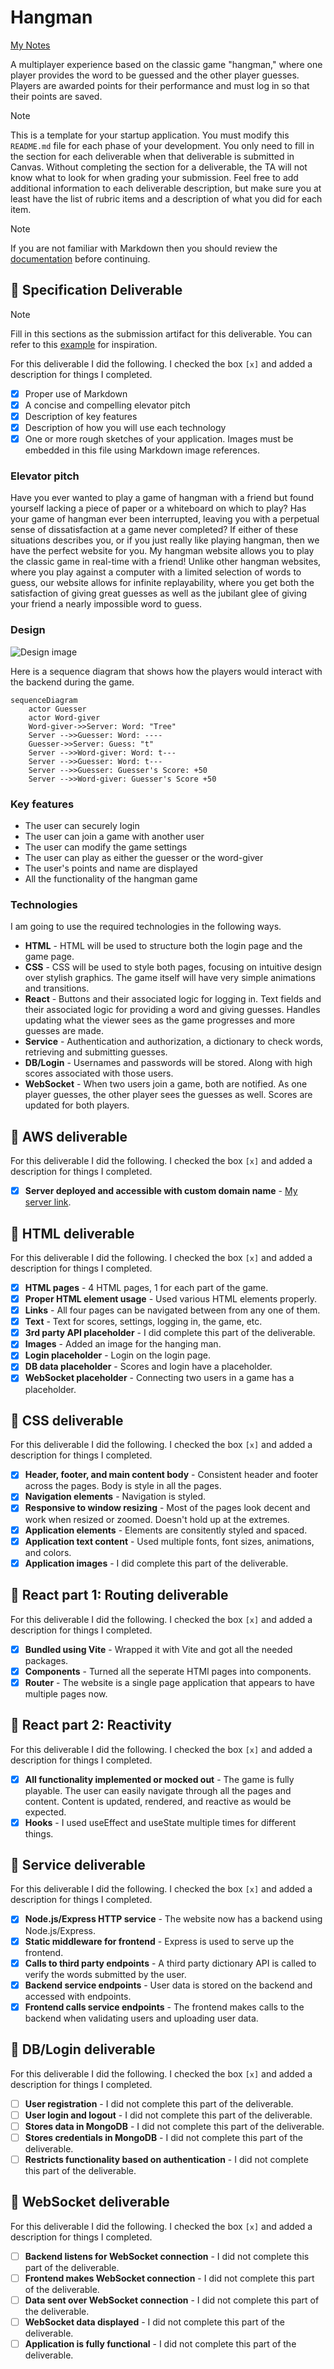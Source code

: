 # Hangman

[My Notes](notes.md)

A multiplayer experience based on the classic game "hangman," where one player provides the word to be guessed and the other player guesses. Players are awarded points for their performance and must log in so that their points are saved.


> [!NOTE]
>  This is a template for your startup application. You must modify this `README.md` file for each phase of your development. You only need to fill in the section for each deliverable when that deliverable is submitted in Canvas. Without completing the section for a deliverable, the TA will not know what to look for when grading your submission. Feel free to add additional information to each deliverable description, but make sure you at least have the list of rubric items and a description of what you did for each item.

> [!NOTE]
>  If you are not familiar with Markdown then you should review the [documentation](https://docs.github.com/en/get-started/writing-on-github/getting-started-with-writing-and-formatting-on-github/basic-writing-and-formatting-syntax) before continuing.

## 🚀 Specification Deliverable

> [!NOTE]
>  Fill in this sections as the submission artifact for this deliverable. You can refer to this [example](https://github.com/webprogramming260/startup-example/blob/main/README.md) for inspiration.

For this deliverable I did the following. I checked the box `[x]` and added a description for things I completed.

- [x] Proper use of Markdown
- [x] A concise and compelling elevator pitch
- [x] Description of key features
- [x] Description of how you will use each technology
- [x] One or more rough sketches of your application. Images must be embedded in this file using Markdown image references.

### Elevator pitch

Have you ever wanted to play a game of hangman with a friend but found yourself lacking a piece of paper or a whiteboard on which to play? Has your game of hangman ever been interrupted, leaving you with a perpetual sense of dissatisfaction  at a game never completed? If either of these situations describes you, or if you just really like playing hangman, then we have the perfect website for you. My hangman website allows you to play the classic game in real-time with a friend! Unlike other hangman websites, where you play against a computer with a limited selection of words to guess, our website allows for infinite replayability, where you get both the satisfaction of giving great guesses as well as the jubilant glee of giving your friend a nearly impossible word to guess.  

### Design

![Design image](https://github.com/user-attachments/assets/9cdc17e7-f0de-43a4-8e66-97b9529f4893)


Here is a sequence diagram that shows how the players would interact with the backend during the game.

```mermaid
sequenceDiagram
    actor Guesser
    actor Word-giver
    Word-giver->>Server: Word: "Tree"
    Server -->>Guesser: Word: ----
    Guesser->>Server: Guess: "t"
    Server -->>Word-giver: Word: t---
    Server -->>Guesser: Word: t---
    Server -->>Guesser: Guesser's Score: +50
    Server -->>Word-giver: Guesser's Score +50
```

### Key features

- The user can securely login
- The user can join a game with another user 
- The user can modify the game settings
- The user can play as either the guesser or the word-giver
- The user's points and name are displayed
- All the functionality of the hangman game

### Technologies

I am going to use the required technologies in the following ways.

- **HTML** - HTML will be used to structure both the login page and the game page.
- **CSS** - CSS will be used to style both pages, focusing on intuitive design over stylish graphics. The game itself will have very simple animations and transitions.
- **React** - Buttons and their associated logic for logging in. Text fields and their associated logic for providing a word and giving guesses. Handles updating what the viewer sees as the game progresses and more guesses are made.
- **Service** - Authentication and authorization, a dictionary to check words, retrieving and submitting guesses.
- **DB/Login** - Usernames and passwords will be stored. Along with high scores associated with those users.
- **WebSocket** - When two users join a game, both are notified. As one player guesses, the other player sees the guesses as well. Scores are updated for both players.

## 🚀 AWS deliverable

For this deliverable I did the following. I checked the box `[x]` and added a description for things I completed.

- [x] **Server deployed and accessible with custom domain name** - [My server link](https://yourdomainnamehere.click).

## 🚀 HTML deliverable

For this deliverable I did the following. I checked the box `[x]` and added a description for things I completed.

- [x] **HTML pages** - 4 HTML pages, 1 for each part of the game.
- [x] **Proper HTML element usage** - Used various HTML elements properly.
- [x] **Links** - All four pages can be navigated between from any one of them.
- [x] **Text** - Text for scores, settings, logging in, the game, etc.
- [x] **3rd party API placeholder** - I did complete this part of the deliverable.
- [x] **Images** - Added an image for the hanging man.
- [x] **Login placeholder** - Login on the login page.
- [x] **DB data placeholder** - Scores and login have a placeholder.
- [x] **WebSocket placeholder** - Connecting two users in a game has a placeholder.

## 🚀 CSS deliverable

For this deliverable I did the following. I checked the box `[x]` and added a description for things I completed.

- [x] **Header, footer, and main content body** - Consistent header and footer across the pages. Body is style in all the pages.
- [x] **Navigation elements** - Navigation is styled.
- [x] **Responsive to window resizing** - Most of the pages look decent and work when resized or zoomed. Doesn't hold up at the extremes.
- [x] **Application elements** - Elements are consitently styled and spaced.
- [x] **Application text content** - Used multiple fonts, font sizes, animations, and colors.
- [x] **Application images** - I did complete this part of the deliverable.

## 🚀 React part 1: Routing deliverable

For this deliverable I did the following. I checked the box `[x]` and added a description for things I completed.

- [x] **Bundled using Vite** - Wrapped it with Vite and got all the needed packages.
- [x] **Components** - Turned all the seperate HTMl pages into components.
- [x] **Router** - The website is a single page application that appears to have multiple pages now.

## 🚀 React part 2: Reactivity

For this deliverable I did the following. I checked the box `[x]` and added a description for things I completed.

- [x] **All functionality implemented or mocked out** - The game is fully playable. The user can easily navigate through all the pages and content. Content is updated, rendered, and reactive as would be expected.
- [x] **Hooks** - I used useEffect and useState multiple times for different things.

## 🚀 Service deliverable

For this deliverable I did the following. I checked the box `[x]` and added a description for things I completed.

- [x] **Node.js/Express HTTP service** - The website now has a backend using Node.js/Express.
- [x] **Static middleware for frontend** - Express is used to serve up the frontend.
- [x] **Calls to third party endpoints** - A third party dictionary API is called to verify the words submitted by the user.
- [x] **Backend service endpoints** - User data is stored on the backend and accessed with endpoints.
- [x] **Frontend calls service endpoints** - The frontend makes calls to the backend when validating users and uploading user data.

## 🚀 DB/Login deliverable

For this deliverable I did the following. I checked the box `[x]` and added a description for things I completed.

- [ ] **User registration** - I did not complete this part of the deliverable.
- [ ] **User login and logout** - I did not complete this part of the deliverable.
- [ ] **Stores data in MongoDB** - I did not complete this part of the deliverable.
- [ ] **Stores credentials in MongoDB** - I did not complete this part of the deliverable.
- [ ] **Restricts functionality based on authentication** - I did not complete this part of the deliverable.

## 🚀 WebSocket deliverable

For this deliverable I did the following. I checked the box `[x]` and added a description for things I completed.

- [ ] **Backend listens for WebSocket connection** - I did not complete this part of the deliverable.
- [ ] **Frontend makes WebSocket connection** - I did not complete this part of the deliverable.
- [ ] **Data sent over WebSocket connection** - I did not complete this part of the deliverable.
- [ ] **WebSocket data displayed** - I did not complete this part of the deliverable.
- [ ] **Application is fully functional** - I did not complete this part of the deliverable.

